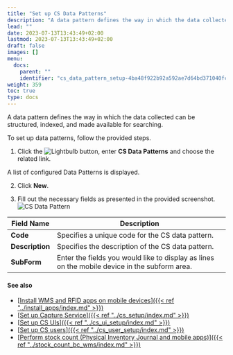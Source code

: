 ```yaml
---
title: "Set up CS Data Patterns"
description: "A data pattern defines the way in which the data collected can be structured, indexed, and made available for searching."
lead: ""
date: 2023-07-13T13:43:49+02:00
lastmod: 2023-07-13T13:43:49+02:00
draft: false
images: []
menu:
  docs:
    parent: ""
    identifier: "cs_data_pattern_setup-4ba48f922b92a592ae7d64bd371040fc"
weight: 359
toc: true
type: docs
---
```


A data pattern defines the way in which the data collected can be structured, indexed, and made available for searching. 

To set up data patterns, follow the provided steps.

1. Click the ![Lightbulb](Lightbulb_icon.PNG) button, enter **CS Data Patterns** and choose the related link.        

  A list of configured Data Patterns is displayed.              
 
2. Click **New**.

3. Fill out the necessary fields as presented in the provided screenshot.     
   ![CS Data Pattern](CS-Data-Pattern.JPG)

| Field Name      | Description |
| ----------- | ----------- |
| **Code**   | Specifies a unique code for the CS data pattern.     |
| **Description**   | Specifies the description of the CS data pattern.      |
| **SubForm**  | Enter the fields you would like to display as lines on the mobile device in the subform area. |

#### See also

- [<ins>Install WMS and RFID apps on mobile devices<ins>]({{< ref "../install_apps/index.md" >}})
- [<ins>Set up Capture Service<ins>]({{< ref "../cs_setup/index.md" >}})
- [<ins>Set up CS UIs<ins>]({{< ref "../cs_ui_setup/index.md" >}})
- [<ins>Set up CS users<ins>]({{< ref "../cs_user_setup/index.md" >}})
- [<ins>Perform stock count (Physical Inventory Journal and mobile apps)<ins>]({{< ref "../stock_count_bc_wms/index.md" >}})